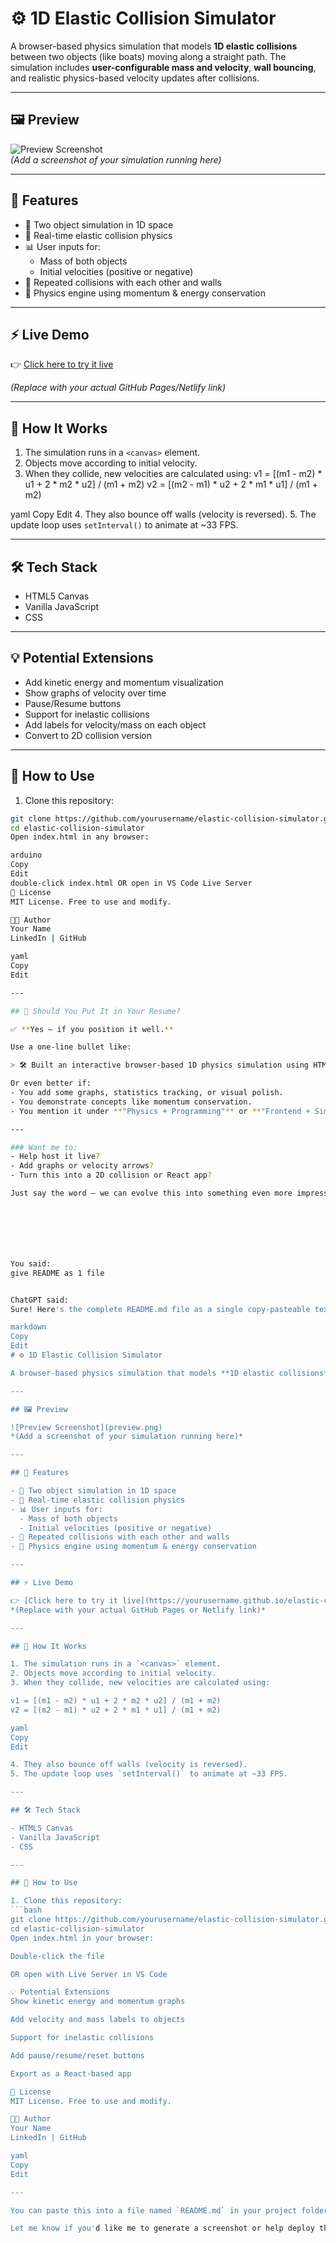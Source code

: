 # ⚙️ 1D Elastic Collision Simulator

A browser-based physics simulation that models **1D elastic collisions** between two objects (like boats) moving along a straight path. The simulation includes **user-configurable mass and velocity**, **wall bouncing**, and realistic physics-based velocity updates after collisions.

---

## 🖼️ Preview

![Preview Screenshot](preview.png)  
*(Add a screenshot of your simulation running here)*

---

## 🚀 Features

- 🛶 Two object simulation in 1D space
- 🎯 Real-time elastic collision physics
- 📊 User inputs for:
  - Mass of both objects
  - Initial velocities (positive or negative)
- 🔁 Repeated collisions with each other and walls
- 🧮 Physics engine using momentum & energy conservation

---

## ⚡ Live Demo

👉 [Click here to try it live](https://yourusername.github.io/elastic-collision-simulator)

*(Replace with your actual GitHub Pages/Netlify link)*

---

## 🧪 How It Works

1. The simulation runs in a `<canvas>` element.
2. Objects move according to initial velocity.
3. When they collide, new velocities are calculated using:
v1 = [(m1 - m2) * u1 + 2 * m2 * u2] / (m1 + m2)
v2 = [(m2 - m1) * u2 + 2 * m1 * u1] / (m1 + m2)

yaml
Copy
Edit
4. They also bounce off walls (velocity is reversed).
5. The update loop uses `setInterval()` to animate at ~33 FPS.

---

## 🛠️ Tech Stack

- HTML5 Canvas
- Vanilla JavaScript
- CSS

---

## 💡 Potential Extensions

- Add kinetic energy and momentum visualization
- Show graphs of velocity over time
- Pause/Resume buttons
- Support for inelastic collisions
- Add labels for velocity/mass on each object
- Convert to 2D collision version

---

## 📁 How to Use

1. Clone this repository:
```bash
git clone https://github.com/yourusername/elastic-collision-simulator.git
cd elastic-collision-simulator
Open index.html in any browser:

arduino
Copy
Edit
double-click index.html OR open in VS Code Live Server
📄 License
MIT License. Free to use and modify.

👨‍💻 Author
Your Name
LinkedIn | GitHub

yaml
Copy
Edit

---

## 🎯 Should You Put It in Your Resume?

✅ **Yes — if you position it well.**

Use a one-line bullet like:

> 🛠️ Built an interactive browser-based 1D physics simulation using HTML Canvas and JavaScript, modeling elastic collisions with user-configurable mass and velocity inputs.

Or even better if:
- You add some graphs, statistics tracking, or visual polish.
- You demonstrate concepts like momentum conservation.
- You mention it under **"Physics + Programming"** or **"Frontend + Simulation"** skills.

---

### Want me to:
- Help host it live?
- Add graphs or velocity arrows?
- Turn this into a 2D collision or React app?

Just say the word — we can evolve this into something even more impressive!







You said:
give README as 1 file


ChatGPT said:
Sure! Here's the complete README.md file as a single copy-pasteable text block you can use directly in your project folder:

markdown
Copy
Edit
# ⚙️ 1D Elastic Collision Simulator

A browser-based physics simulation that models **1D elastic collisions** between two objects (like boats) moving along a straight path. The simulation includes **user-configurable mass and velocity**, **wall bouncing**, and realistic physics-based velocity updates after collisions.

---

## 🖼️ Preview

![Preview Screenshot](preview.png)  
*(Add a screenshot of your simulation running here)*

---

## 🚀 Features

- 🛶 Two object simulation in 1D space
- 🎯 Real-time elastic collision physics
- 📊 User inputs for:
  - Mass of both objects
  - Initial velocities (positive or negative)
- 🔁 Repeated collisions with each other and walls
- 🧮 Physics engine using momentum & energy conservation

---

## ⚡ Live Demo

👉 [Click here to try it live](https://yourusername.github.io/elastic-collision-simulator)  
*(Replace with your actual GitHub Pages or Netlify link)*

---

## 🧪 How It Works

1. The simulation runs in a `<canvas>` element.
2. Objects move according to initial velocity.
3. When they collide, new velocities are calculated using:

v1 = [(m1 - m2) * u1 + 2 * m2 * u2] / (m1 + m2)
v2 = [(m2 - m1) * u2 + 2 * m1 * u1] / (m1 + m2)

yaml
Copy
Edit

4. They also bounce off walls (velocity is reversed).
5. The update loop uses `setInterval()` to animate at ~33 FPS.

---

## 🛠️ Tech Stack

- HTML5 Canvas
- Vanilla JavaScript
- CSS

---

## 📁 How to Use

1. Clone this repository:
```bash
git clone https://github.com/yourusername/elastic-collision-simulator.git
cd elastic-collision-simulator
Open index.html in your browser:

Double-click the file

OR open with Live Server in VS Code

💡 Potential Extensions
Show kinetic energy and momentum graphs

Add velocity and mass labels to objects

Support for inelastic collisions

Add pause/resume/reset buttons

Export as a React-based app

📄 License
MIT License. Free to use and modify.

👨‍💻 Author
Your Name
LinkedIn | GitHub

yaml
Copy
Edit

---

You can paste this into a file named `README.md` in your project folder (or repo root).

Let me know if you'd like me to generate a screenshot or help deploy this project live on GitHub Pages. That’ll ma
